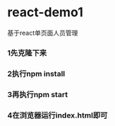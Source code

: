 # react-demo1
基于react单页面人员管理

### 1先克隆下来

### 2执行npm install

### 3再执行npm start


### 4在浏览器运行index.html即可